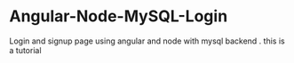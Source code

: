 # Angular-Node-MySQL-Login
Login and signup page using angular and node with mysql backend . this is a tutorial
